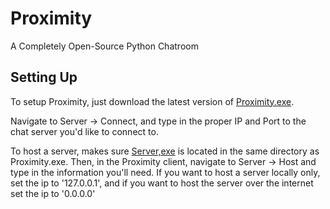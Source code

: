 # Proximity
A Completely Open-Source Python Chatroom

## Setting Up
To setup Proximity, just download the latest version of [Proximity.exe](https://github.com/KodeItDEV/Proximity/releases/tag/2.0.0).

Navigate to Server -> Connect, and type in the proper IP and Port to the chat server you'd like to connect to.

To host a server, makes sure [Server,exe](https://github.com/KodeItDEV/Proximity/releases/tag/2.0.0) is located in the same directory as Proximity.exe. Then, in the Proximity client, navigate to Server -> Host and type in the information you'll need.
If you want to host a server locally only, set the ip to '127.0.0.1', and if you want to host the server over the internet set the ip to '0.0.0.0'
